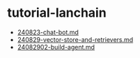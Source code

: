 # tutorial-lanchain

- [240823-chat-bot.md](./docs/240823-chat-bot.md)
- [240829-vector-store-and-retrievers.md](./docs/240829-vector-store-and-retrievers.md)
- [24082902-build-agent.md](./docs/24082902-build-agent.md)
